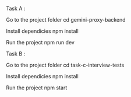 Task A :

Go to the project folder
cd gemini-proxy-backend

Install dependicies 
npm install

Run the project
npm run dev

Task B :

Go to the project folder
cd task-c-interview-tests

Install dependicies 
npm install

Run the project
npm start

